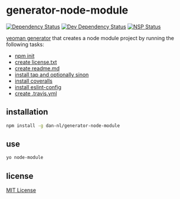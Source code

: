 # generator-node-module
[![Dependency Status][david-dm-image]][david-dm-url] [![Dev Dependency Status][david-dm-dev-image]][david-dm-dev-url] [![NSP Status][nsp-image]][nsp-url]

[yeoman generator][yeoman-getting-started-url] that creates a node module project by running the following tasks:

* [npm init][generator-npm-init-url]
* [create license.txt][generator-license-url]
* [create readme.md][generator-readme-url]
* [install tap and optionally sinon][generator-tap-url]
* [install coveralls][generator-coveralls-url]
* [install eslint-config][generator-eslint-config-url]
* [create .travis.yml][generator-travis-url]

## installation
```bash
npm install -g dan-nl/generator-node-module
```

## use
```bash
yo node-module
```

## license
[MIT License][mit-license]

[david-dm-image]: https://david-dm.org/dan-nl/generator-node-module.svg
[david-dm-url]: https://david-dm.org/dan-nl/generator-node-module
[david-dm-dev-image]: https://david-dm.org/dan-nl/generator-node-module/dev-status.svg
[david-dm-dev-url]: https://david-dm.org/dan-nl/generator-node-module?type=dev
[generator-coveralls-url]: https://github.com/dan-nl/generator-coveralls
[generator-eslint-config-url]: https://github.com/dan-nl/generator-eslint-config
[generator-license-url]: https://github.com/dan-nl/generator-license
[generator-npm-init-url]: https://github.com/dan-nl/generator-npm-init
[generator-readme-url]: https://github.com/dan-nl/generator-readme
[generator-tap-url]: https://github.com/dan-nl/generator-tap
[generator-travis-url]: https://github.com/dan-nl/generator-travis
[mit-license]: https://raw.githubusercontent.com/dan-nl/generator-module/master/license.txt
[nsp-image]: https://nodesecurity.io/orgs/githubdan-nl/projects/aa5eea46-090e-45f4-8878-ded6ccf2c357/badge
[nsp-url]: https://nodesecurity.io/orgs/githubdan-nl/projects/aa5eea46-090e-45f4-8878-ded6ccf2c357
[yeoman-getting-started-url]: http://yeoman.io/authoring/index.html

